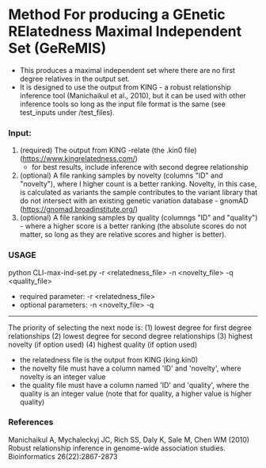 # Method For producing a GEnetic RElatedness Maximal Independent Set (GeReMIS)
- This produces a maximal independent set where there are no first degree relatives in the output set. 
- It is designed to use the output from KING -  a robust relationship inference tool (Manichaikul et al., 2010), but it can be used with other inference tools so long as the input file format is the same (see test_inputs under /test_files). 
 
 ### Input:
 
1. (required) The output from KING -relate  (the .kin0 file) (https://www.kingrelatedness.com/)
    - for best results, include inference with second degree relationship
2. (optional) A file ranking samples by novelty (columns "ID" and "novelty"), where I higher count is a better ranking. Novelty, in this case, is calculated as variants the sample contributes to the variant library that do not intersect with an existing genetic variation database - gnomAD (https://gnomad.broadinstitute.org/)
3.  (optional) A file ranking samples by quality (columngs "ID" and "quality") - where a higher score is a better ranking (the absolute scores do not matter, so long as they are relative scores and higher is better).
 


 
### USAGE

 python CLI-max-ind-set.py -r <relatedness_file> -n <novelty_file> -q <quality_file>

 - required parameter: -r <relatedness_file>
 - optional parameters: -n <novelty_file> -q <quality file>

 -----------------------------------------------------------------------------------------




The priority of selecting the next node is:
                      (1) lowest degree for first degree relationships
                      (2) lowest degree for second degree relationships
                      (3) highest novelty (if option used)
                      (4) highest quality (if option used)
                      
 - the relatedness file is the output from KING (king.kin0)
 - the novelty file must have a column named 'ID' and 'novelty', where novelty is an integer value
 - the quality file must have a column named 'ID' and 'quality', where the quality is an integer value
   (note that for quality, a higher value is higher quality)



### References
Manichaikul A, Mychaleckyj JC, Rich SS, Daly K, Sale M, Chen WM (2010) Robust relationship inference in genome-wide association studies. Bioinformatics 26(22):2867-2873
